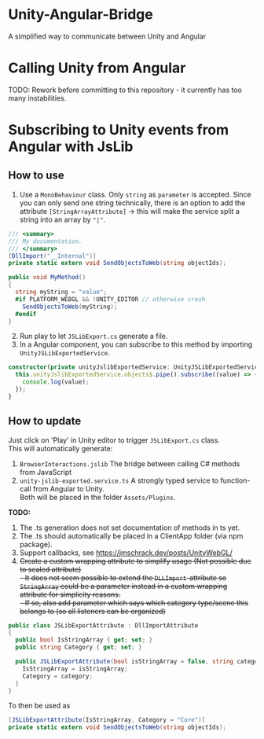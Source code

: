 # Unity-Angular-Bridge
A simplified way to communicate between Unity and Angular

# Calling Unity from Angular
TODO: Rework before committing to this repository - it currently has too many instabilities.

# Subscribing to Unity events from Angular with JsLib
## How to use
1. Use a `MonoBehaviour` class. Only `string` as `parameter` is accepted.
Since you can only send one string technically, there is an option to add the attribute `[StringArrayAttribute]` -> this will make the service split a string into an array by `"|"`.
```csharp
/// <summary>
/// My documentation.
/// </summary>
[DllImport("__Internal")]
private static extern void SendObjectsToWeb(string objectIds);

public void MyMethod()
{
  string myString = "value";
  #if PLATFORM_WEBGL && !UNITY_EDITOR // otherwise crash
    SendObjectsToWeb(myString);
  #endif
}
```
2. Run play to let `JSLibExport.cs` generate a file.
3. In a Angular component, you can subscribe to this method by importing `UnityJSLibExportedService`.
```ts
constructor(private unityJslibExportedService: UnityJSLibExportedService) {
  this.unityJslibExportedService.objects$.pipe().subscribe((value) => {
    console.log(value);
  });
}
```

## How to update
Just click on 'Play' in Unity editor to trigger `JSLibExport.cs` class.  
This will automatically generate:
1. `BrowserInteractions.jslib` The bridge between calling C# methods from JavaScript
2. `unity-jslib-exported.service.ts` A strongly typed service to function-call from Angular to Unity.  
Both will be placed in the folder `Assets/Plugins`.  
 
**TODO:**
1. The .ts generation does not set documentation of methods in ts yet.
2. The .ts should automatically be placed in a ClientApp folder (via npm package).
3. Support callbacks, see https://jmschrack.dev/posts/UnityWebGL/
4. ~~Create a custom wrapping attribute to simplify usage (Not possible due to sealed attribute)~~  
  ~~- It does not seem possible to extend the `DLLImport`-attribute so `StringArray` could be a parameter instead in a custom wrapping attribute for simplicity reasons.~~  
  ~~- If so, also add parameter which says which category type/scene this belongs to (so all listeners can be organized)~~
```csharp
public class JSLibExportAttribute : DllImportAttribute
{
  public bool IsStringArray { get; set; }
  public string Category { get; set; }

  public JSLibExportAttribute(bool isStringArray = false, string category = "") {
    IsStringArray = isStringArray;
    Category = category;
  }
}
```
To then be used as
```csharp
[JSLibExportAttribute(IsStringArray, Category = "Core")]
private static extern void SendObjectsToWeb(string objectIds);
```
